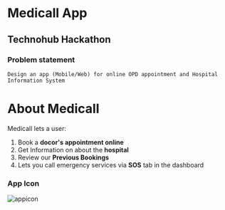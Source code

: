 # Medicall App
## Technohub Hackathon 
### Problem statement
`Design an app (Mobile/Web) for online OPD appointment and Hospital Information System`


# About Medicall
Medicall lets a user:
1. Book a **docor's appointment online** 
2. Get Information on about the **hospital**
3. Review our **Previous Bookings**
4. Lets you call emergency services via **SOS** tab in the dashboard

### App Icon 

![appicon](https://user-images.githubusercontent.com/63740580/96359666-eef4f500-1132-11eb-9771-3651d2a86d57.png)

